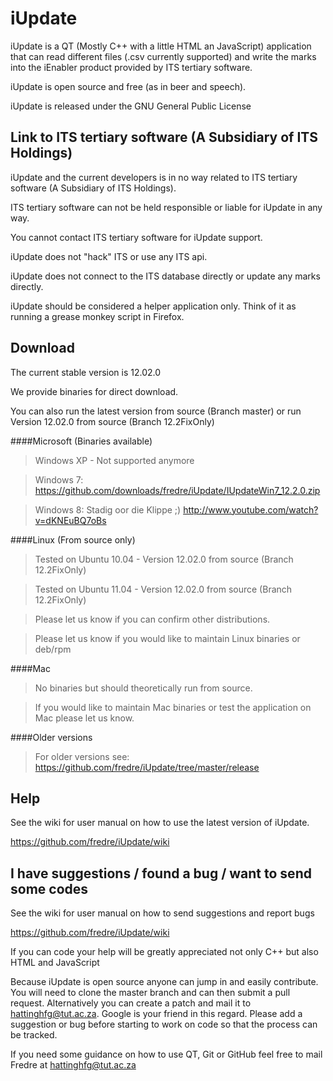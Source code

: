 iUpdate
=======

iUpdate is a QT (Mostly C++ with a little HTML an JavaScript) application that can read different files (.csv currently supported) and write the marks into the iEnabler product provided by ITS tertiary software.

iUpdate is open source and free (as in beer and speech). 

iUpdate is released under the GNU General Public License 


Link to ITS tertiary software (A Subsidiary of ITS Holdings)
------------------------------------------------------------

iUpdate and the current developers is in no way related to ITS tertiary software (A Subsidiary of ITS Holdings). 

ITS tertiary software can not be held responsible or liable for iUpdate in any way. 

You cannot contact ITS tertiary software for iUpdate support.

iUpdate does not "hack" ITS or use any ITS api.

iUpdate does not connect to the ITS database directly or update any marks directly. 

iUpdate should be considered a helper application only. Think of it as running a grease monkey script in Firefox.


Download
---------

The current stable version is 12.02.0

We provide binaries for direct download. 

You can also run the latest version from source (Branch master) or 
run Version 12.02.0 from source (Branch 12.2FixOnly) 

####Microsoft (Binaries available)
	
>Windows XP - Not supported anymore 

>Windows 7: https://github.com/downloads/fredre/iUpdate/IUpdateWin7_12.2.0.zip

>Windows 8: Stadig oor die Klippe ;) http://www.youtube.com/watch?v=dKNEuBQ7oBs
	
		
####Linux (From source only)
	
>Tested on Ubuntu 10.04  - Version 12.02.0 from source (Branch 12.2FixOnly)

>Tested on Ubuntu 11.04 - Version 12.02.0 from source (Branch 12.2FixOnly)
		
>Please let us know if you can confirm other distributions.

>Please let us know if you would like to maintain Linux binaries or deb/rpm 

	
####Mac 

>No binaries but should theoretically run from source.

>If you would like to maintain  Mac binaries or test the application on Mac please let us know.


####Older versions
		
>For older versions see: https://github.com/fredre/iUpdate/tree/master/release


Help
---------

See the wiki for user manual on how to use the latest version of iUpdate. 

https://github.com/fredre/iUpdate/wiki




I have suggestions / found a bug / want to send some codes 
----------------

See the wiki for user manual on how to send suggestions and report bugs 

https://github.com/fredre/iUpdate/wiki

If you can code your help will be greatly appreciated not only C++ but also HTML and JavaScript

Because iUpdate is open source anyone can jump in and easily contribute. You will need to clone the master branch and can then submit a pull request. Alternatively you can
create a patch and mail it to hattinghfg@tut.ac.za. Google is your friend in this regard. Please add a suggestion or bug before starting to work on code so that the process can be tracked.

If you need some guidance on how to use QT, Git or GitHub feel free to mail Fredre at hattinghfg@tut.ac.za
 





